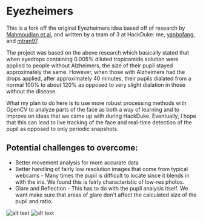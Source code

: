 # Eyezheimers

This is a fork off the original Eyezheimers idea based off of research by [Mahmoudian et al.](https://www.ncbi.nlm.nih.gov/pmc/articles/PMC3129106/) and written by a team of 3 at HackDuke: me, [yanbofang](https://github.com/yanbofang), and [mtran97](https://github.com/mtran97).

The project was based on the above research which basically stated that when eyedrops containing 0.005% diluted tropicamide solution were applied to people without Alzheimers, the size of their pupil stayed approximately the same. However, when those with Alzheimers had the drops applied, after approximately 40 minutes, their pupils dialated from a normal 100% to about 120% as opposed to very slight dialation in those without the disease.

What my plan to do here is to use more robust processing methods with OpenCV to analyze parts of the face as both a way of learning and to improve on ideas that we came up with during HackDuke. Eventually, I hope that this can lead to live tracking of the face and real-time detection of the pupil as opposed to only periodic snapshots.

## Potential challenges to overcome:
* Better movement analysis for more accurate data
* Better handling of fairly low resolution images that come from typical webcams - Many times the pupil is difficult to locate since it blends in with the iris. We found this is fairly characteristic of low-res photos.
* Glare and Reflection - This has to do with the pupil analysis itself. We want make sure that areas of glare don't affect the calculated size of the pupil and ratio.

![alt text](http://i.imgur.com/bFdO22v.png "Eye") ![alt text](http://i.imgur.com/ohL2GQG.png "Analyzed Eye")
